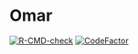 
<!-- README.md is generated from README.Rmd. Please edit that file -->

# Omar

<!-- badges: start -->

[![R-CMD-check](https://github.com/omarjcamanto/Omar/actions/workflows/R-CMD-check.yaml/badge.svg)](https://github.com/omarjcamanto/Omar/actions/workflows/R-CMD-check.yaml)
[![CodeFactor](https://www.codefactor.io/repository/github/omarjcamanto/omar/badge)](https://www.codefactor.io/repository/github/omarjcamanto/omar)
<!-- badges: end -->
